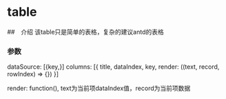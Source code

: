 # table

##　介绍
该table只是简单的表格，复杂的建议antd的表格

### 参数
dataSource: [{key,}]
columns: [{
  title,
  dataIndex,
  key,
  render: ((text, record, rowIndex) => {})
  }]

render: function(), text为当前项dataIndex值，record为当前项数据
